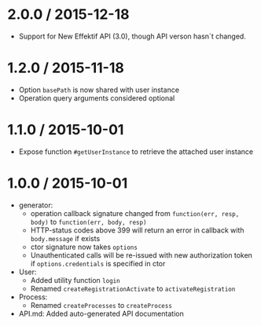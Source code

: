 2.0.0 / 2015-12-18
==================

  * Support for New Effektif API (3.0), though API verson hasn´t changed.

1.2.0 / 2015-11-18
==================

  * Option `basePath` is now shared with user instance
  * Operation query arguments considered optional

1.1.0 / 2015-10-01
==================

  * Expose function `#getUserInstance` to retrieve the attached user instance

1.0.0 / 2015-10-01
==================

  * generator:
    - operation callback signature changed from `function(err, resp, body)` to `function(err, body, resp)`
    - HTTP-status codes above 399 will return an error in callback with `body.message` if exists
    - ctor signature now takes `options`
    - Unauthenticated calls will be re-issued with new authorization token if `options.credentials` is specified in ctor
  * User:
    - Added utility function `login`
    - Renamed `createRegistrationActivate` to `activateRegistration`
  * Process:
    - Renamed `createProcesses` to `createProcess`
  * API.md: Added auto-generated API documentation
